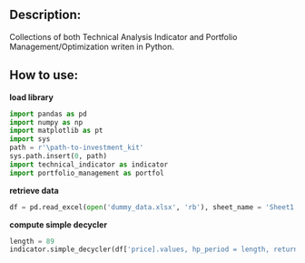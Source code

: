 <h2> Description: </h2>

Collections of both Technical Analysis Indicator and Portfolio Management/Optimization writen in Python.


<h2> How to use: </h2>

__load library__

```python
import pandas as pd
import numpy as np
import matplotlib as pt
import sys
path = r'\path-to-investment_kit'
sys.path.insert(0, path)
import technical_indicator as indicator
import portfolio_management as portfol
```

__retrieve data__

```python
df = pd.read_excel(open('dummy_data.xlsx', 'rb'), sheet_name = 'Sheet1', engine = 'openpyxl')
```

__compute simple decycler__
```python
length = 89
indicator.simple_decycler(df['price].values, hp_period = length, return_df = True)
```
